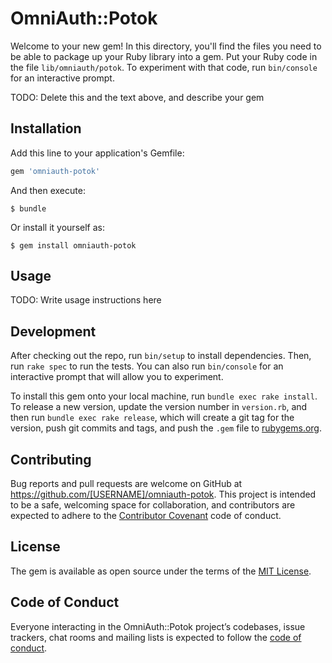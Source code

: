 # OmniAuth::Potok

Welcome to your new gem! In this directory, you'll find the files you need to be able to package up your Ruby library into a gem. Put your Ruby code in the file `lib/omniauth/potok`. To experiment with that code, run `bin/console` for an interactive prompt.

TODO: Delete this and the text above, and describe your gem

## Installation

Add this line to your application's Gemfile:

```ruby
gem 'omniauth-potok'
```

And then execute:

    $ bundle

Or install it yourself as:

    $ gem install omniauth-potok

## Usage

TODO: Write usage instructions here

## Development

After checking out the repo, run `bin/setup` to install dependencies. Then, run `rake spec` to run the tests. You can also run `bin/console` for an interactive prompt that will allow you to experiment.

To install this gem onto your local machine, run `bundle exec rake install`. To release a new version, update the version number in `version.rb`, and then run `bundle exec rake release`, which will create a git tag for the version, push git commits and tags, and push the `.gem` file to [rubygems.org](https://rubygems.org).

## Contributing

Bug reports and pull requests are welcome on GitHub at https://github.com/[USERNAME]/omniauth-potok. This project is intended to be a safe, welcoming space for collaboration, and contributors are expected to adhere to the [Contributor Covenant](http://contributor-covenant.org) code of conduct.

## License

The gem is available as open source under the terms of the [MIT License](https://opensource.org/licenses/MIT).

## Code of Conduct

Everyone interacting in the OmniAuth::Potok project’s codebases, issue trackers, chat rooms and mailing lists is expected to follow the [code of conduct](https://github.com/[USERNAME]/omniauth-potok/blob/master/CODE_OF_CONDUCT.md).
